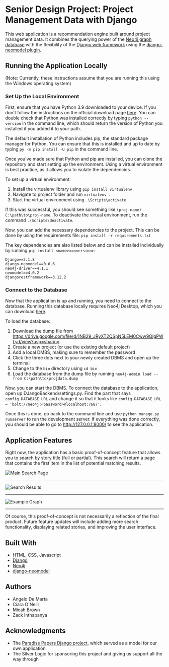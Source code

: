 
# Senior Design Project: Project Management Data with Django

This web application is a recommendation engine built around project management data. It combines the querying power of the [Neo4j graph database](https://neo4j.com/) with the flexibility of the [Django web framework](https://www.djangoproject.com/) using the [django-neomodel plugin](https://github.com/neo4j-contrib/django-neomodel).

## Running the Application Locally
(Note: Currently, these instructions assume that you are running this using the Windows operating system)

### Set Up the Local Environment
First, ensure that you have Python 3.9 downloaded to your device. If you don't follow the instructions on the official download page [here](https://www.python.org/downloads/). You can double check that Python was installed correctly by typing `python --version` in the command line, which should return the version of Python you installed if you added it to your path. 

The default installation of Python includes pip, the standard package manager for Python. You can ensure that this is installed and up to date by typing `py -m pip install -U pip` in the command line. 

Once you've made sure that Python and pip are installed, you can clone the repository and start setting up the environment. Using a virtual environment is best practice, as it allows you to isolate the dependencies. 

To set up a virtual environment:

 1. Install the virtualenv library using `pip install virtualenv`
 2. Navigate to project folder and run `virtualenv .`
 3. Start the virtual environment using `.\Scripts\activate`

If this was successful, you should see something like `(proj-name) C:\path\to\proj-name`. To deactivate the virtual environment, run the command `.\Scripts\deactivate`.

Now, you can add the necessary dependencies to the project. This can be done by using the requirements file:
`pip install -r requirements.txt`

The key dependencies are also listed below and can be installed individually by running `pip install <name>==<version>`:
```
Django==3.1.8 
django-neomodel==0.0.6
neo4j-driver==4.1.1
neomodel==4.0.2
djangorestframework==3.12.2
```
### Connect to the Database
Now that the application is up and running, you need to connect to the database. Running this database locally requires Neo4j Desktop, which you can download [here](https://neo4j.com/download/). 

To load the database:

 1. Download the dump file from https://drive.google.com/file/d/1NB29_JRyXT2QSpN5LEM0Cww9QIgPWLyd/view?usp=sharing
 2. Create a new project (or use the existing default project)
 3. Add a local DMBS, making sure to remember the password
 4. Click the three dots next to your newly created DBMS and open up the terminal
 5. Change to the `bin` directory using `cd bin`
 6. Load the database from the dump file by running `neo4j-admin load --from C:\path\to\projdata.dump` 
 

Now, you can start the DBMS. To connect the database to the application, open up DJangoBackend\settings.py. Find the part that says `config.DATABASE_URL` and change it so that it looks like `config.DATABASE_URL = 'bolt://neo4j:<password>@localhost:7687'`. 

Once this is done, go back to the command line and use `python manage.py runserver` to run the development server. If everything was done correctly, you should be able to go to http://127.0.0.1:8000/ to see the application. 

## Application Features

Right now, the application has a basic proof-of-concept feature that allows you to search by story title (full or partial). This search will return a page that contains the first item in the list of potential matching results. 

![Main Search Page](https://github.com/FAU-ED2Spr2021-Gr21/Project-Management-Django/blob/main/imgs/main_search.png "Main Search Page")
_________

![Search Results](https://github.com/FAU-ED2Spr2021-Gr21/Project-Management-Django/blob/main/imgs/searchresults.png "Search Results")
_________

![Example Graph](https://github.com/FAU-ED2Spr2021-Gr21/Project-Management-Django/blob/main/imgs/domain_model.png "Example Graph")
_________

Of course, this proof-of-concept is not necessarily a reflection of the final product. Future feature updates will include adding more search functionality, displaying related stories, and improving the user interface. 


## Built With

* HTML, CSS, Javascript
* [Django](https://www.djangoproject.com/)
* [Neo4j](https://neo4j.com/)
* [django-neomodel](https://github.com/neo4j-contrib/django-neomodel)

## Authors

* Angelo De Marta
* Ciara O'Neill
* Micah Brown
* Zack Inthapanya

## Acknowledgments

* The [Paradise Papers Django project](https://github.com/neo4j-examples/paradise-papers-django), which served as a model for our own application
* The Silver Logic for sponsoring this project and giving us support all the way through


